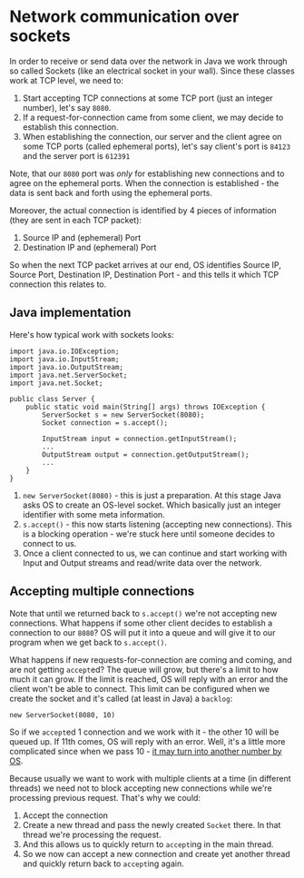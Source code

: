 # Network communication over sockets

In order to receive or send data over the network in Java we work through so called Sockets (like an electrical socket in your wall). Since these classes work at TCP level, we need to:

1. Start accepting TCP connections at some TCP port (just an integer number), let's say `8080`.
2. If a request-for-connection came from some client, we may decide to establish this connection.
3. When establishing the connection, our server and the client agree on some TCP ports (called ephemeral ports), let's say client's port is `84123` and the server port is `612391`

Note, that our `8080` port was _only_ for establishing new connections and to agree on the ephemeral ports. When the connection is established - the data is sent back and forth using the ephemeral ports.

Moreover, the actual connection is identified by 4 pieces of information (they are sent in each TCP packet):

1. Source IP and (ephemeral) Port
2. Destination IP and (ephemeral) Port

So when the next TCP packet arrives at our end, OS identifies Source IP, Source Port, Destination IP, Destination Port - and this tells it which TCP connection this relates to.

## Java implementation

Here's how typical work with sockets looks:

```
import java.io.IOException;
import java.io.InputStream;
import java.io.OutputStream;
import java.net.ServerSocket;
import java.net.Socket;

public class Server {
    public static void main(String[] args) throws IOException {
        ServerSocket s = new ServerSocket(8080);
        Socket connection = s.accept(); 
        
        InputStream input = connection.getInputStream();
        ...
        OutputStream output = connection.getOutputStream();
        ...
    }
}
```

1. `new ServerSocket(8080)` - this is just a preparation. At this stage Java asks OS to create an OS-level socket. Which basically just an integer identifier with some meta information.
2. `s.accept()` - this now starts listening (accepting new connections). This is a blocking operation - we're stuck here until someone decides to connect to us.
3. Once a client connected to us, we can continue and start working with Input and Output streams and read/write data over the network.

## Accepting multiple connections

Note that until we returned back to `s.accept()` we're not accepting new connections. What happens if some other client decides to establish a connection to our `8080`? OS will put it into a queue and will give it to our program when we get back to `s.accept()`.

What happens if new requests-for-connection are coming and coming, and are not getting `accept`ed? The queue will grow, but there's a limit to how much it can grow. If the limit is reached, OS will reply with an error and the client won't be able to connect. This limit can be configured when we create the socket and it's called (at least in Java) a `backlog`:

```
new ServerSocket(8080, 10)
```

So if we `accept`ed 1 connection and we work with it - the other 10 will be queued up. If 11th comes, OS will reply with an error. Well, it's a little more complicated since when we pass 10 - [it may turn into another number by OS](https://notes.shichao.io/unp/ch4/#listen-function).

Because usually we want to work with multiple clients at a time (in different threads) we need not to block accepting new connections while we're processing previous request. That's why we could:

1. Accept the connection
2. Create a new thread and pass the newly created `Socket` there. In that thread we're processing the request.
3. And this allows us to quickly return to `accept`ing in the main thread. 
4. So we now can accept a new connection and create yet another thread and quickly return back to `accept`ing again.